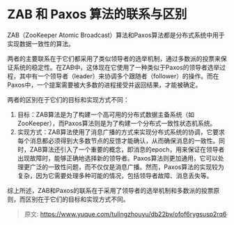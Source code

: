 # ZAB 和 Paxos 算法的联系与区别

ZAB（ZooKeeper Atomic Broadcast）算法和Paxos算法都是分布式系统中用于实现数据一致性的算法。

两者的主要联系在于它们都采用了类似领导者的选举机制，通过多数派的投票来保证系统的稳定性。在ZAB中，这体现在它使用了一种类似于Paxos的领导者选举过程，其中有一个领导者（leader）来协调多个跟随者（follower）的操作。而在Paxos中，一个提案需要被大多数的进程接受并返回结果，才能被确定。

两者的区别在于它们的目标和实现方式不同：

1. 目标：ZAB算法是为了构建一个高可用的分布式数据主备系统（如ZooKeeper），而Paxos算法则是为了构建一个分布式一致性状态机系统。
2. 实现方式：ZAB算法使用了消息广播的方式来实现分布式系统的协调，它要求每个消息都必须得到大多数节点的反馈才能确认，从而确保消息的一致性。同时，ZAB算法还引入了一个重要的概念，即消息的epoch，用来保证在领导者出现故障时，能够正确地选择新的领导者。Paxos算法则更加通用，它可以处理更广泛的一致性问题，而不仅仅是消息广播。然而，Paxos算法的实现较为复杂，因为它需要处理多种可能的情况，包括领导者故障、消息丢失等。

综上所述，ZAB和Paxos的联系在于采用了领导者的选举机制和多数派的投票原则，而区别在于它们的目标和实现方式不同。



> 原文: <https://www.yuque.com/tulingzhouyu/db22bv/ofof6rygsusp2rq6>